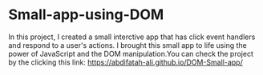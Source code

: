 # Small-app-using-DOM
In this project, I created a small interctive app that has click event handlers and respond to a user's actions. I brought this small app to life using the power of JavaScript and the DOM manipulation.You can check the project by the clicking this link: https://abdifatah-ali.github.io/DOM-Small-app/

